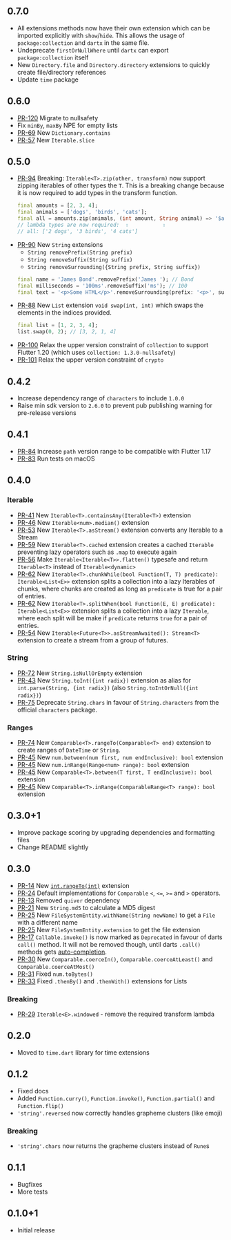 ## 0.7.0

- All extensions methods now have their own extension which can be imported explicitly with `show`/`hide`. This allows the usage of `package:collection` and `dartx` in the same file.
- Undeprecate `firstOrNullWhere` until `dartx` can export `package:collection` itself
- New `Directory.file` and `Directory.directory` extensions to quickly create file/directory references
- Update `time` package

## 0.6.0

- [PR-120](https://github.com/leisim/dartx/pull/120)  Migrate to nullsafety
- Fix `minBy`, `maxBy` NPE for empty lists
- [PR-69](https://github.com/leisim/dartx/pull/69) New `Dictionary.contains`
- [PR-57](https://github.com/leisim/dartx/pull/57) New `Iterable.slice`

## 0.5.0

- [PR-94](https://github.com/leisim/dartx/pull/94) Breaking: `Iterable<T>.zip(other, transform)` now support zipping iterables of other types the `T`. This is a breaking change because it is now required to add types in the transform function.
  ```dart
  final amounts = [2, 3, 4];
  final animals = ['dogs', 'birds', 'cats'];
  final all = amounts.zip(animals, (int amount, String animal) => '$amount $animal');
  // lambda types are now required:  ⇧           ⇧
  // all: ['2 dogs', '3 birds', '4 cats']
  ```
- [PR-90](https://github.com/leisim/dartx/pull/90) New `String` extensions 
  - `String removePrefix(String prefix)`
  - `String removeSuffix(String suffix)`
  - `String removeSurrounding({String prefix, String suffix})`
  ```dart
  final name = 'James Bond'.removePrefix('James '); // Bond
  final milliseconds = '100ms'.removeSuffix('ms'); // 100
  final text = '<p>Some HTML</p>'.removeSurrounding(prefix: '<p>', suffix: '</p>'); // Some HTML
  ```
- [PR-88](https://github.com/leisim/dartx/pull/88) New `List` extension `void swap(int, int)` which swaps the elements in the indices provided.
  ```dart
  final list = [1, 2, 3, 4];
  list.swap(0, 2); // [3, 2, 1, 4]
  ```
- [PR-100](https://github.com/leisim/dartx/pull/100) Relax the upper version constraint of `collection` to support Flutter 1.20 (which uses `collection: 1.3.0-nullsafety`)
- [PR-101](https://github.com/leisim/dartx/pull/101) Relax the upper version constraint of `crypto`

## 0.4.2

- Increase dependency range of `characters` to include `1.0.0`
- Raise min sdk version to `2.6.0` to prevent pub publishing warning for pre-release versions

## 0.4.1

- [PR-84](https://github.com/leisim/dartx/pull/84) Increase `path` version range to be compatible with Flutter 1.17
- [PR-83](https://github.com/leisim/dartx/pull/83) Run tests on macOS

## 0.4.0

### Iterable
- [PR-41](https://github.com/leisim/dartx/pull/41) New `Iterable<T>.containsAny(Iterable<T>)` extension
- [PR-46](https://github.com/leisim/dartx/pull/46) New `Iterable<num>.median()` extension
- [PR-53](https://github.com/leisim/dartx/pull/53) New `Iterable<T>.asStream()` extension converts any Iterable to a Stream
- [PR-59](https://github.com/leisim/dartx/pull/59) New `Iterable<T>.cached` extension creates a cached `Iterable` preventing lazy operators such as `.map` to execute again 
- [PR-56](https://github.com/leisim/dartx/pull/56) Make `Iterable<Iterable<T>>.flatten()` typesafe and return `Iterable<T>` instead of `Iterable<dynamic>`
- [PR-62](https://github.com/leisim/dartx/pull/62) New `Iterable<T>.chunkWhile(bool Function(T, T) predicate): Iterable<List<E>>` extension splits a collection into a lazy Iterables of chunks, where chunks are created as long as `predicate` is true for a pair of entries.
- [PR-62](https://github.com/leisim/dartx/pull/62) New `Iterable<T>.splitWhen(bool Function(E, E) predicate): Iterable<List<E>>` extension splits a collection into a lazy `Iterable`, where each split will be make if `predicate` returns `true` for a pair of entries.
- [PR-54](https://github.com/leisim/dartx/pull/54) New `Iterable<Future<T>>.asStreamAwaited(): Stream<T>` extension to create a stream from a group of futures.


### String
- [PR-72](https://github.com/leisim/dartx/pull/72) New `String.isNullOrEmpty` extension
- [PR-43](https://github.com/leisim/dartx/pull/43) New `String.toInt({int radix})` extension as alias for `int.parse(String, {int radix})` (also `String.toIntOrNull({int radix})`)
- [PR-75](https://github.com/leisim/dartx/pull/75) Deprecate `String.chars` in favour of `String.characters` from the official `characters` package.

### Ranges
- [PR-74](https://github.com/leisim/dartx/pull/74) New `Comparable<T>.rangeTo(Comparable<T> end)` extension to create ranges of `DateTime` or `String`.
- [PR-45](https://github.com/leisim/dartx/pull/45) New `num.between(num first, num endInclusive): bool` extension
- [PR-45](https://github.com/leisim/dartx/pull/45) New `num.inRange(Range<num> range): bool` extension
- [PR-45](https://github.com/leisim/dartx/pull/45) New `Comparable<T>.between(T first, T endInclusive): bool` extension
- [PR-45](https://github.com/leisim/dartx/pull/45) New `Comparable<T>.inRange(ComparableRange<T> range): bool` extension

## 0.3.0+1
- Improve package scoring by upgrading dependencies and formatting files
- Change README slightly
 
## 0.3.0
- [PR-14](https://github.com/leisim/dartx/pull/14) New [`int.rangeTo(int)`](https://github.com/leisim/dartx#rangeto) extension
- [PR-24](https://github.com/leisim/dartx/pull/24) Default implementations for `Comparable` `<`, `<=`, `>=` and `>` operators.
- [PR-13](https://github.com/leisim/dartx/pull/13) Removed `quiver` dependency
- [PR-21](https://github.com/leisim/dartx/pull/21) New `String.md5` to calculate a MD5 digest
- [PR-25](https://github.com/leisim/dartx/pull/25) New `FileSystemEntity.withName(String newName)` to get a `File` with a different name
- [PR-25](https://github.com/leisim/dartx/pull/25) New `FileSystemEntity.extension` to get the file extension
- [PR-17](https://github.com/leisim/dartx/pull/17) `Callable.invoke()` is now marked as `Deprecated` in favour of darts `call()` method. It will not be removed though, until darts `.call()` methods gets [auto-completion](https://github.com/dart-lang/sdk/issues/39761).
- [PR-30](https://github.com/leisim/dartx/pull/30) New `Comparable.coerceIn()`, `Comparable.coerceAtLeast()` and `Comparable.coerceAtMost()`
- [PR-31](https://github.com/leisim/dartx/pull/31) Fixed `num.toBytes()`
- [PR-33](https://github.com/leisim/dartx/pull/33) Fixed `.thenBy()` and `.thenWith()` extensions for Lists

### Breaking
- [PR-29](https://github.com/leisim/dartx/pull/29) `Iterable<E>.windowed` - remove the required transform lambda

## 0.2.0
- Moved to `time.dart` library for time extensions

## 0.1.2
- Fixed docs
- Added `Function.curry()`, `Function.invoke()`, `Function.partial()` and `Function.flip()`
- `'string'.reversed` now correctly handles grapheme clusters (like emoji)

### Breaking
- `'string'.chars` now returns the grapheme clusters instead of `Rune`s

## 0.1.1
- Bugfixes
- More tests

## 0.1.0+1
- Initial release
